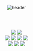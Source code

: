 <div align="center">
  
![header](https://capsule-render.vercel.app/api?type=cylinder&text=nil&color=gradient&animation=fadeIn)

<br/>
<br/>
<br/>
<img src="https://img.shields.io/badge/Swift-F05138">
<img src="https://img.shields.io/badge/Objective_C-FF9E0F">
<br/>
<img src="https://img.shields.io/badge/RxSwift-F07A5B">
<img src="https://img.shields.io/badge/ReactorKit-F07A5B">
<img src="https://img.shields.io/badge/Combine-DB7093">
<img src="https://img.shields.io/badge/TCA-DB7093">
<br/>
<img src="https://img.shields.io/badge/Git-181717">
<img src="https://img.shields.io/badge/SVN-809CC9">
<img src="https://img.shields.io/badge/Firebase-FFCA28">



</div>




